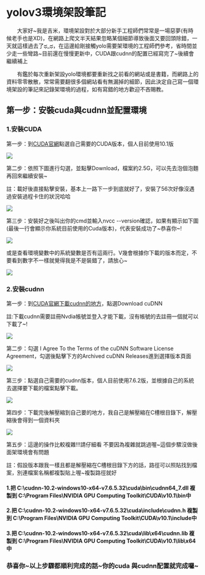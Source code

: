<h1>yolov3環境架設筆記</h1>
<p>
<p>&emsp;&emsp;大家好~我是吉米，環境架設對於大部分新手工程師們常常是一場惡夢(有時候老手也是XD)，在網路上爬文半天結果忽略某個細節導致後面又要回頭除錯，一天就這樣過去了ಥ_ಥ，在這邊給剛接觸yolo需要架環境的工程師們參考，省時間並少走一些彎路~目前還在慢慢更新中，CUDA跟cudnn的配置已經寫完了~後續會繼續補上</p>
<p>&emsp;&emsp;有鑑於每次重新架設yolo環境都要重新找之前看的網站或是書籍，而網路上的資料零零散散，常常需要翻很多個網站看有無漏掉的細節，因此決定自己寫一個環境架設的筆記來記錄架環境的過程，如有寫錯的地方歡迎不吝賜教。
<p>
<h2>第一步：安裝cuda與cudnn並配置環境</h2>
<p>
<p><h3>1.安裝CUDA</h3></p>
<p>第一步：到<a href="https://developer.nvidia.com/cuda-toolkit-archive">CUDA官網</a>點選自己需要的CUDA版本，個人目前使用10.1版</p>
<img src="https://github.com/lhmjimmy/Yolov3-/blob/master/cuda_v.PNG">
<p>第二步：依照下圖進行勾選，並點擊Download，檔案約2.5G，可以先去泡個泡麵再回來繼續安裝~</p>
<p>註：載好後直接點擊安裝，基本上一路下一步到底就好了，安裝了56次好像沒遇過安裝過程卡住的狀況哈哈</p>
<p><img src="https://github.com/lhmjimmy/Yolov3-/blob/master/cuda_install.PNG"></p>
<p>第三步：安裝好之後叫出你的cmd並輸入nvcc --version確認，如果有顯示如下圖(最後一行會顯示你系統目前使用的Cuda版本)，代表安裝成功了~恭喜你~!</p>
<p><img src="https://github.com/lhmjimmy/Yolov3-/blob/master/cuda_checkv.PNG"></p>
<p>或是查看環境變數中的系統變數是否有這兩行。V幾會根據你下載的版本而定，不要看到數字不一樣就覺得我是不是裝錯了，請放心~</p>
<p><img src="https://github.com/lhmjimmy/Yolov3-/blob/master/cuda_env.PNG"></p>


<p><h3>2.安裝cudnn</h3></p>
<p>第一步：到<a href="https://developer.nvidia.com/cudnn">CUDA官網下載cudnn的地方</a>，點選Download cuDNN</p>
<p>註:下載cudnn需要註冊Nvdia帳號並登入才能下載，沒有帳號的去註冊一個就可以下載了~!</p>
<img src="https://github.com/lhmjimmy/Yolov3-/blob/master/Download%20cuDNN.PNG">
<p>第二步：勾選 I Agree To the Terms of the cuDNN Software License Agreement，勾選後點擊下方的Archived cuDNN Releases進到選擇版本頁面</p>
<img src="https://github.com/lhmjimmy/Yolov3-/blob/master/cudnn_releases.PNG">
<p>第三步：點選自己需要的cudnn版本，個人目前使用7.6.2版，並根據自己的系統去選擇要下載的檔案點擊下載。</p>
<img src="https://github.com/lhmjimmy/Yolov3-/blob/master/cudnn_version.PNG">
<p>第四步：下載完後解壓縮到自己要的地方，我自己是解壓縮在C槽根目錄下，解壓縮後會得到一個資料夾</p>
<p><img src="https://github.com/lhmjimmy/Yolov3-/blob/master/cudnn_unzip.PNG"></p>
<p>第五步：這邊的操作比較複雜!!!請仔細看 不要因為複雜就跳過喔~這個步驟沒做後面架環境會有問題</p>
<p>註：假設版本跟我一樣且都是解壓縮在C槽根目錄下方的話，路徑可以照貼找到檔案，別連檔案名稱都複製貼上喔~複製路徑就好</p>
<p><h4>1.把 C:\cudnn-10.2-windows10-x64-v7.6.5.32\cuda\bin\cudnn64_7.dll 複製到 C:\Program Files\NVIDIA GPU Computing Toolkit\CUDA\v10.1\bin中</h4></p>
<p><h4>2.把 C:\cudnn-10.2-windows10-x64-v7.6.5.32\cuda\include\cudnn.h 複製到 C:\Program Files\NVIDIA GPU Computing Toolkit\CUDA\v10.1\include中</h4></p>
<p><h4>3.把 C:\cudnn-10.2-windows10-x64-v7.6.5.32\cuda\lib\x64\cudnn.lib 複製到 C:\Program Files\NVIDIA GPU Computing Toolkit\CUDA\v10.1\lib\x64中</h4></p>
<p>
<p><h3>恭喜你~以上步驟都順利完成的話~你的cuda 與cudnn配置就完成囉~</h3></p>
